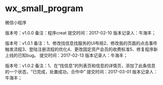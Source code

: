 # wx_small_program
微信小程序

版本号：v1.0.0
备注：程序creat
提交时间：2017-02-10
版本记录人：牛海丰；

版本号：v1.0.1
备注：1、修改找信息找服务的UI布局2、修改我的页面的点击事件触发流程3、登陆注册流程的优化4、更改固定资产会员的收费标准5、修复程序新上线的已知bug。
提交时间：2017-02-13
版本记录人：牛海丰；

版本号：v1.0.2
备注：1、在“找信息”的列表页和信息的详情页，添加了此条信息的一个状态，“已完成，处置成功，合作中”
提交时间：2017-03-01
版本记录人：牛海丰；
